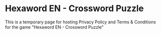 # Hexaword EN - Crossword Puzzle

This is a temporary page for hosting Privacy Policy and Terms & Conditions for the game "Hexaword EN - Crossword Puzzle"

